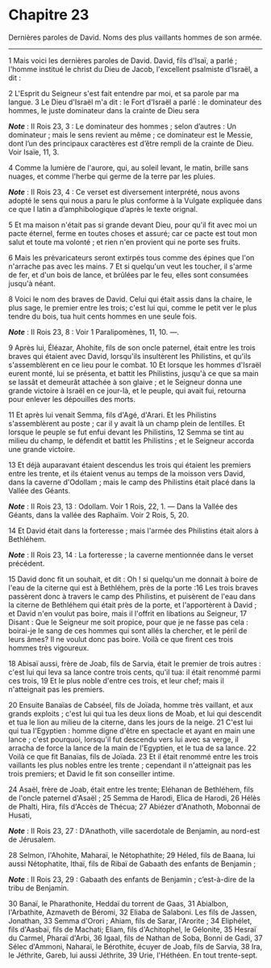 # Chapitre 23

Dernières paroles de David.
Noms des plus vaillants hommes de son armée.

***

1 Mais voici les dernières paroles de David. David, fils d'Isaï, a parlé ; l'homme institué le christ du Dieu de Jacob, l'excellent psalmiste d'Israël, a dit :


2 L'Esprit du Seigneur s'est fait entendre par moi, et sa parole par ma langue. 3 Le Dieu d'Israël m'a dit : le Fort d'Israël a parlé : le dominateur des hommes, le juste dominateur dans la crainte de Dieu sera

***Note*** :  II Rois 23, 3 : Le dominateur des hommes ; selon d’autres : Un dominateur ; mais le sens revient au même ; ce dominateur est le Messie, dont l’un des principaux caractères est d’être rempli de la crainte de Dieu. Voir Isaïe, 11, 3.

4 Comme la lumière de l'aurore, qui, au soleil levant, le matin, brille sans nuages, et comme l'herbe qui germe de la terre par les pluies.

***Note*** :  II Rois 23, 4 : Ce verset est diversement interprété, nous avons adopté le sens qui nous a paru le plus conforme à la Vulgate expliquée dans ce que l latin a d’amphibologique d’après le texte orignal.


5 Et ma maison n'était pas si grande devant Dieu, pour qu'il fit avec moi un pacte éternel, ferme en toutes choses et assuré; car ce pacte est tout mon salut et toute ma volonté ; et rien n'en provient qui ne porte ses fruits.


6 Mais les prévaricateurs seront extirpés tous comme des épines que l'on n'arrache pas avec les mains. 7 Et si quelqu'un veut les toucher, il s'arme de fer, et d'un bois de lance, et brûlées par le feu, elles sont consumées jusqu'à néant.


8 Voici le nom des braves de David. Celui qui était assis dans la chaire, le plus sage, le premier entre les trois; c'est lui qui, comme le petit ver le plus tendre du bois, tua huit cents hommes en une seule fois.

***Note*** :  II Rois 23, 8 : Voir 1 Paralipomènes, 11, 10. ―.


9 Après lui, Éléazar, Ahohite, fils de son oncle paternel, était entre les trois braves qui étaient avec David, lorsqu'ils insultèrent les Philistins, et qu'ils s'assemblèrent en ce lieu pour le combat. 10 Et lorsque les hommes d'Israël eurent monté, lui se présenta, et battit les Philistins, jusqu'à ce que sa main se lassât et demeurât attachée à son glaive ; et le Seigneur donna une grande victoire à Israël en ce jour-là, et le peuple, qui avait fui, retourna pour enlever les dépouilles des morts.


11 Et après lui venait Semma, fils d'Agé, d'Arari. Et les Philistins s'assemblèrent au poste ; car il y avait là un champ plein de lentilles. Et lorsque le peuple se fut enfui devant les Philistins, 12 Semma se tint au milieu du champ, le défendit et battit les Philistins ; et le Seigneur accorda une grande victoire.


13 Et déjà auparavant étaient descendus les trois qui étaient les premiers entre les trente, et ils étaient venus au temps de la moisson vers David, dans la caverne d'Odollam ; mais le camp des Philistins était placé dans la Vallée des Géants.

***Note*** :  II Rois 23, 13 : Odollam. Voir 1 Rois, 22, 1. ― Dans la Vallée des Géants, dans la vallée des Raphaïm. Voir 2 Rois, 5, 20.

14 Et David était dans la forteresse ; mais l'armée des Philistins était alors à Bethléhem.

***Note*** :  II Rois 23, 14 : La forteresse ; la caverne mentionnée dans le verset précédent.

15 David donc fit un souhait, et dit : Oh ! si quelqu'un me donnait à boire de l'eau de la citerne qui est à Bethléhem, près de la porte :16 Les trois braves passèrent donc à travers le camp des Philistins, et puisèrent de l'eau dans la citerne de Bethléhem qui était près de la porte, et l'apportèrent à David ; et David n'en voulut pas boire, mais il l'offrit en libations au Seigneur, 17 Disant : Que le Seigneur me soit propice, pour que je ne fasse pas cela : boirai-je le sang de ces hommes qui sont allés la chercher, et le péril de leurs âmes? Il ne voulut donc pas boire. Voilà ce que firent ces trois hommes très vigoureux.


18 Abisaï aussi, frère de Joab, fils de Sarvia, était le premier de trois autres : c'est lui qui leva sa lance contre trois cents, qu'il tua: il était renommé parmi ces trois, 19 Et le plus noble d'entre ces trois, et leur chef; mais il n'atteignait pas les premiers.


20 Ensuite Banaïas de Cabséel, fils de Joïada, homme très vaillant, et aux grands exploits ; c'est lui qui tua les deux lions de Moab, et lui qui descendit et tua le lion au milieu de la citerne, dans les jours de la neige. 21 C'est lui qui tua l'Egyptien : homme digne d'être en spectacle et ayant en main une lance ; c'est pourquoi, lorsqu'il fut descendu vers lui avec sa verge, il arracha de force la lance de la main de l'Egyptien, et le tua de sa lance. 22 Voilà ce que fit Banaïas, fils de Joïada. 23 Et il était renommé entre les trois vaillants les plus nobles entre les trente ; cependant il n'atteignait pas les trois premiers; et David le fit son conseiller intime.


24 Asaël, frère de Joab, était entre les trente; Eléhanan de Bethléhem, fils de l'oncle paternel d'Asaël ; 25 Semma de Harodi, Elica de Harodi, 26 Hélès de Phalti, Hira, fils d'Accès de Thécua; 27 Abiézer d'Anathoth, Mobonnaï de Husati,

***Note*** :  II Rois 23, 27 : D’Anathoth, ville sacerdotale de Benjamin, au nord-est de Jérusalem.

28 Selmon, l'Ahohite, Maharaï, le Nétophathite; 29 Héled, fils de Baana, lui aussi Nétophatite, Ithaï, fils de Ribaï de Gabaath des enfants de Benjamin ;

***Note*** :  II Rois 23, 29 : Gabaath des enfants de Benjamin ; c’est-à-dire de la tribu de Benjamin.

30 Banaï, le Pharathonite, Heddaï du torrent de Gaas, 31 Abialbon, l'Arbathite, Azmaveth de Béromi, 32 Eliaba de Salaboni. Les fils de Jassen, Jonathan, 33 Semma d'Orori ; Ahiam, fils de Sarar, l'Arorite ; 34 Eliphélet, fils d'Aasbaï, fils de Machati; Eliam, fils d'Achitophel, le Gélonite, 35 Hesraï du Carmel, Pharaï d'Arbi, 36 Igaal, fils de Nathan de Soba, Bonni de Gadi, 37 Sélec d'Ammoni, Naharaï, le Bérothite, écuyer de Joab, fils de Sarvia, 38 Ira, le Jéthrite, Gareb, lui aussi Jéthrite, 39 Urie, l'Héthéen. En tout trente-sept.

